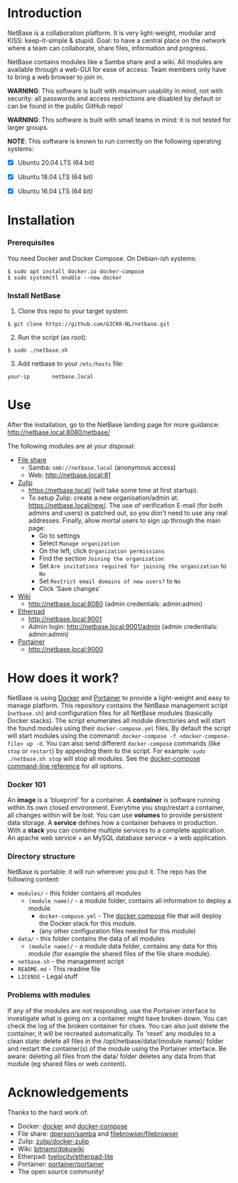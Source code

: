 # Introduction
NetBase is a collaboration platform. It is very light-weight, modular and KISS: keep-it-simple & stupid.
Goal: to have a central place on the network where a team can collaborate, share files, information and progress.

NetBase contains modules like a Samba share and a wiki. All modules are available through a web-GUI for ease of access.
Team members only have to bring a web browser to join in.

**WARNING**: This software is built with maximum usability in mind, not with security: all passwords and access restrictions are disabled by default or can be found in the public GitHub repo!

**WARNING**: This software is built with small teams in mind: it is not tested for larger groups.

**NOTE**: This software is known to run correctly on the following operating systems:
- [x] Ubuntu 20.04 LTS (64 bit)
- [x] Ubuntu 18.04 LTS (64 bit)
- [x] Ubuntu 16.04 LTS (64 bit)


# Installation

### Prerequisites
You need Docker and Docker Compose. On Debian-ish systems:
```
$ sudo apt install docker.io docker-compose
$ sudo systemctl enable --now docker
```

### Install NetBase
1. Clone this repo to your target system:
```
$ git clone https://github.com/G3CK0-NL/netbase.git
```
2. Run the script (as root):
```
$ sudo ./netbase.sh
```
3. Add netbase to your `/etc/hosts` file:
```
your-ip       netbase.local
```


# Use
After the installation, go to the NetBase landing page for more guidance:  
http://netbase.local:8080/netbase/

The following modules are at your disposal:

* [File share](https://en.wikipedia.org/wiki/Samba_(software))
  * Samba: `smb://netbase.local` (anonymous access)
  * Web: http://netbase.local:81
* [Zulip](https://zulip.com/)
  * https://netbase.local/ (will take some time at first startup).
  * To setup Zulip: create a new organisation/admin at: https://netbase.local/new/.
    The use of verification E-mail (for both admins and users) is patched out, so you don't need to use any real addresses.
    Finally, allow mortal users to sign up through the main page:
    * Go to settings
    * Select `Manage organization`
    * On the left, click `Organization permissions`
    * Find the section `Joining the organization`
    * Set `Are invitations required for joining the organization` to `No`
    * Set `Restrict email domains of new users?` to `No`
    * Click 'Save changes'
* [Wiki](https://www.dokuwiki.org/)
  * http://netbase.local:8080 (admin credentials: admin:admin)
* [Etherpad](https://etherpad.org/)
  * http://netbase.local:9001
  * Admin login: http://netbase.local:9001/admin (admin credentials: admin:admin)
* [Portainer](https://www.portainer.io/)
  * http://netbase.local:9000


# How does it work?
NetBase is using [Docker](https://www.docker.com) and [Portainer](https://portainer.io/) to provide a light-weight and easy to manage platform.
This repository contains the NetBase management script (`netbase.sh`) and configuration files for all NetBase modules (basically Docker stacks).
The script enumerates all module directories and will start the found modules using their `docker-compose.yml` files.
By default the script will start modules using the command: `docker-compose -f <docker-compose-file> up -d`.
You can also send different `docker-compose` commands (like `stop` or `restart`) by appending them to the script.
For example: `sudo ./netbase.sh stop` will stop all modules. See the [docker-compose command-line reference](https://docs.docker.com/compose/reference/) for all options.

### Docker 101
An **image** is a 'blueprint' for a container. A **container** is software running within its own closed environment. Everytime you stop/restart a container, all changes within will be lost. You can use **volumes** to provide persistent data storage. A **service** defines how a container behaves in production. With a **stack** you can combine multiple services to a complete application. An apache web service + an MySQL database service = a web application.

### Directory structure
NetBase is portable: it will run wherever you put it. The repo has the following content:
* `modules/` - this folder contains all modules
  * `(module name)/` - a module folder, contains all information to deploy a module
    * `docker-compose.yml` - The [docker compose](https://docs.docker.com/compose) file that will deploy the Docker stack for this module.
    * (any other configuration files needed for this module)
* `data/` - this folder contains the data of all modules
  * `(module name)/` - a module data folder, contains any data for this module (for example the shared files of the file share module).
* `netbase.sh` - the management script
* `README.md` - This readme file
* `LICENSE` - Legal stuff

### Problems with modules
If any of the modules are not responding, use the Portainer interface to investigate what is going on: a container might have broken down. You can check the log of the broken container for clues. You can also just delete the container, it will be recreated automatically.
To 'reset' any modules to a clean state: delete all files in the /opt/netbase/data/(module name)/ folder and restart the container(s) of the module using the Portainer interface. Be aware: deleting all files from the data/ folder deletes any data from that module (eg shared files or web content).


# Acknowledgements
Thanks to the hard work of:
* Docker: [docker](https://www.docker.com) and [docker-compose](https://docs.docker.com/compose)
* File share: [dperson/samba](https://hub.docker.com/r/dperson/samba) and [filebrowser/filebrowser](https://hub.docker.com/r/filebrowser/filebrowser)
* Zulip: [zulip/docker-zulip](https://hub.docker.com/r/zulip/docker-zulip)
* Wiki: [bitnami/dokuwiki](https://hub.docker.com/r/bitnami/dokuwiki)
* Etherpad: [tvelocity/etherpad-lite](https://hub.docker.com/r/tvelocity/etherpad-lite)
* Portainer: [portainer/portainer](https://hub.docker.com/r/portainer/portainer)
* The open source community!